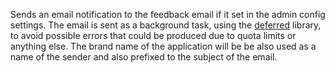 Sends an email notification to the feedback email if it set in the admin
config settings. The email is sent as a background task, using the
[deferred](https://developers.google.com/appengine/articles/deferred)
library, to avoid possible errors that could be produced due to quota limits
or anything else. The brand name of the application will be be also used as a
name of the sender and also prefixed to the subject of the email.
